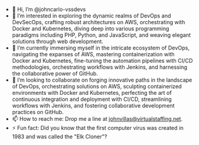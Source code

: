 - 👋 Hi, I’m @johncarlo-vssdevs
- 👀 I’m interested in exploring the dynamic realms of DevOps and DevSecOps, crafting robust architectures on AWS, orchestrating with Docker and Kubernetes, diving deep into various programming paradigms including PHP, Python, and JavaScript, and weaving elegant solutions through web development.
- 🌱 I’m currently immersing myself in the intricate ecosystem of DevOps, navigating the expanses of AWS, mastering containerization with Docker and Kubernetes, fine-tuning the automation pipelines with CI/CD methodologies, orchestrating workflows with Jenkins, and harnessing the collaborative power of GitHub.
- 💞️ I’m looking to collaborate on forging innovative paths in the landscape of DevOps, orchestrating solutions on AWS, sculpting containerized environments with Docker and Kubernetes, perfecting the art of continuous integration and deployment with CI/CD, streamlining workflows with Jenkins, and fostering collaborative development practices on GitHub.
- 📫 How to reach me: Drop me a line at johnvillas@virtualstaffing.net.
- ⚡ Fun fact: Did you know that the first computer virus was created in 1983 and was called the "Elk Cloner"?
